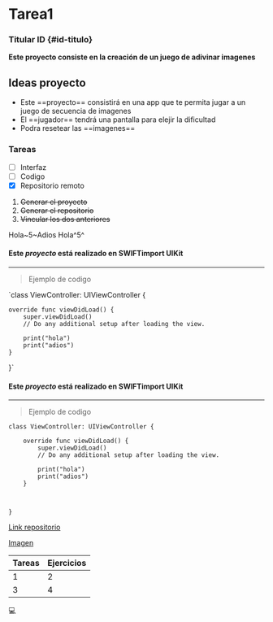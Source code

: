 # Tarea1
### Titular ID {#id-titulo}
**Este proyecto consiste en la creación de un juego de adivinar imagenes**
## Ideas proyecto
- Este ==proyecto== consistirá en una app que te permita jugar a un juego de secuencia de imagenes 
- El ==jugador== tendrá una pantalla para elejir la dificultad
- Podra resetear las ==imagenes==
### Tareas
- [ ] Interfaz
- [ ] Codigo
- [x] Repositorio remoto

1. ~~Generar el proyecto~~
2. ~~Generar el repositorio~~
3. ~~Vincular los dos anteriores~~

Hola~5~Adios
Hola^5^



#### Este *proyecto* está realizado en **SWIFT**import UIKit
---
>Ejemplo de codigo

`class ViewController: UIViewController {

    override func viewDidLoad() {
        super.viewDidLoad()
        // Do any additional setup after loading the view.
        
        print("hola")
        print("adios")
    }

   

}`


#### Este *proyecto* está realizado en **SWIFT**import UIKit
---
>Ejemplo de codigo
```
class ViewController: UIViewController {

    override func viewDidLoad() {
        super.viewDidLoad()
        // Do any additional setup after loading the view.
        
        print("hola")
        print("adios")
    }

   

}
```


[Link repositorio](https://github.com/rafaellopezmtsapp1ma2122/Tarea1)

[Imagen](https://www.tooltyp.com/wp-content/uploads/2014/10/1900x920-8-beneficios-de-usar-imagenes-en-nuestros-sitios-web.jpg)

[^1]: Rakifi

| Tareas| Ejercicios |
| ------- | ------- |
| 1 | 2 |
| 3 | 4 | 5 |

:computer:
